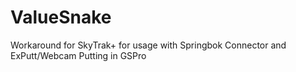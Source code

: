 # ValueSnake
Workaround for SkyTrak+ for usage with Springbok Connector and ExPutt/Webcam Putting in GSPro
